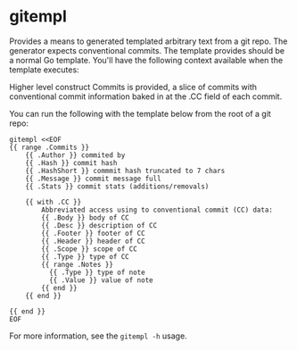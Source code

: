 # gitempl

Provides a means to generated templated arbitrary text from
a git repo. The generator expects conventional commits. The
template provides should be a normal Go template. You'll have
the following context available when the template executes:

Higher level construct Commits is provided, a slice of commits
with conventional commit information baked in at the .CC field
of each commit.

You can run the following with the template below from the root of a git repo:

```shell
gitempl <<EOF
{{ range .Commits }}
    {{ .Author }} commited by
    {{ .Hash }} commit hash
    {{ .HashShort }} commmit hash truncated to 7 chars
    {{ .Message }} commit message full
    {{ .Stats }} commit stats (additions/removals)
    
    {{ with .CC }}
        Abbreviated access using to conventional commit (CC) data:
        {{ .Body }} body of CC
        {{ .Desc }} description of CC
        {{ .Footer }} footer of CC
        {{ .Header }} header of CC
        {{ .Scope }} scope of CC
        {{ .Type }} type of CC
        {{ range .Notes }}
          {{ .Type }} type of note
          {{ .Value }} value of note
        {{ end }}
    {{ end }}

{{ end }}
EOF
```

For more information, see the `gitempl -h` usage.
